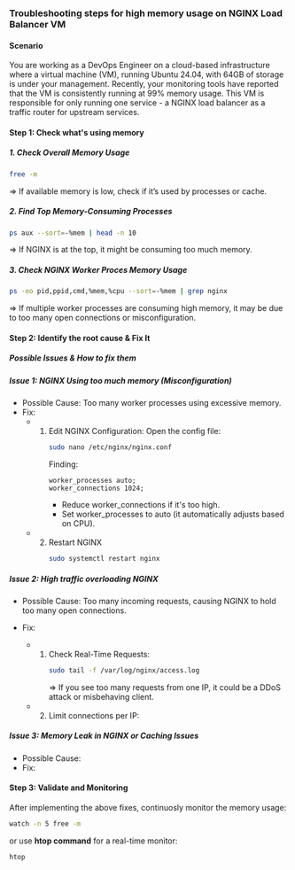 ### Troubleshooting steps for high memory usage on NGINX Load Balancer VM

#### Scenario
You are working as a DevOps Engineer on a cloud-based infrastructure where a virtual machine (VM), running Ubuntu 24.04, with 64GB of storage is under your management. Recently, your monitoring tools have reported that the VM is consistently running at 99% memory usage. This VM is responsible for only running one service - a NGINX load balancer as a traffic router for upstream services.
<br>

#### Step 1: Check what's using memory
##### 1. Check Overall Memory Usage
  ````bash
  free -m
  ````
  => If available memory is low, check if it’s used by processes or cache.
  
##### 2. Find Top Memory-Consuming Processes
  ```bash
  ps aux --sort=-%mem | head -n 10
  ```
  => If NGINX is at the top, it might be consuming too much memory.
  
##### 3. Check NGINX Worker Proces Memory Usage
  ```bash
  ps -eo pid,ppid,cmd,%mem,%cpu --sort=-%mem | grep nginx
  ```
  => If multiple worker processes are consuming high memory, it may be due to too many open connections or misconfiguration.
  
#### Step 2: Identify the root cause & Fix It
##### Possible Issues & How to fix them

##### Issue 1: NGINX Using too much memory (Misconfiguration)
  - Possible Cause: Too many worker processes using excessive memory.
  - Fix:
    - 1. Edit NGINX Configuration:
         Open the config file:
         ```bash
         sudo nano /etc/nginx/nginx.conf
         ```
         Finding:
         ```
         worker_processes auto;
         worker_connections 1024;
         ```
         - Reduce worker_connections if it's too high.
         - Set worker_processes to auto (it automatically adjusts based on CPU).
    - 2. Restart NGINX
         ```bash
         sudo systemctl restart nginx
         ```
         
##### Issue 2: High traffic overloading NGINX
  - Possible Cause: Too many incoming requests, causing NGINX to hold too many open connections.

  - Fix:
    - 1. Check Real-Time Requests:
         ```bash
         sudo tail -f /var/log/nginx/access.log
         ```
         => If you see too many requests from one IP, it could be a DDoS attack or       misbehaving client.
    - 2. Limit connections per IP:
    
##### Issue 3: Memory Leak in NGINX or Caching Issues
  - Possible Cause: 
  - Fix:
    
#### Step 3: Validate and Monitoring
After implementing the above fixes, continuosly monitor the memory usage:
```bash
watch -n 5 free -m
```
or use **htop command** for a real-time monitor:
```bash
htop
```
